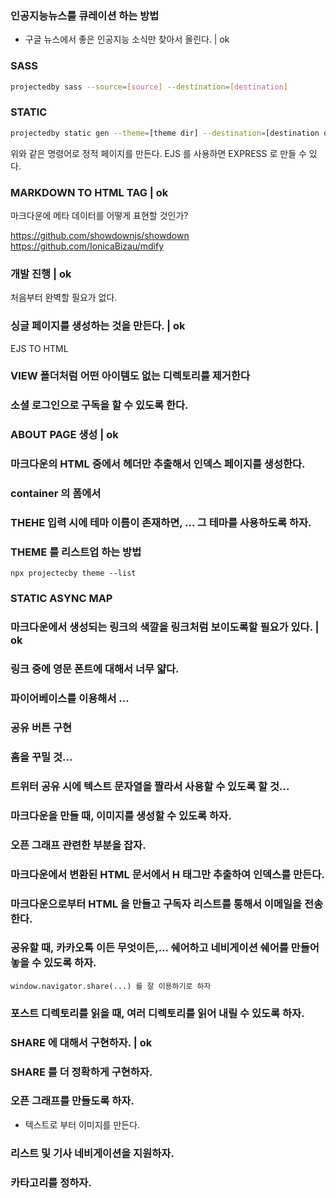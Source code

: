 ### 인공지능뉴스를 큐레이션 하는 방법

- 구글 뉴스에서 좋은 인공지능 소식만 찾아서 올린다. | ok

### SASS

```sh
projectedby sass --source=[source] --destination=[destination]
```

### STATIC

```sh
projectedby static gen --theme=[theme dir] --destination=[destination dir] --posts=[posts dir] --pages=[pages dir]
```

위와 같은 명령어로 정적 페이지를 만든다.
EJS 를 사용하면 EXPRESS 로 만들 수 있다.

### MARKDOWN TO HTML TAG | ok

마크다운에 메타 데이터를 어떻게 표현할 것인가?

https://github.com/showdownjs/showdown
https://github.com/IonicaBizau/mdify

### 개발 진행 | ok

처음부터 완벽할 필요가 없다.

### 싱글 페이지를 생성하는 것을 만든다. | ok

EJS TO HTML

### VIEW 폴더처럼 어떤 아이템도 없는 디렉토리를 제거한다

### 소셜 로그인으로 구독을 할 수 있도록 한다.

### ABOUT PAGE 생성 | ok

### 마크다운의 HTML 중에서 헤더만 추출해서 인덱스 페이지를 생성한다.

### container 의 폼에서 

### THEHE 입력 시에 테마 이름이 존재하면, ... 그 테마를 사용하도록 하자.

### THEME 를 리스트업 하는 방법

```
npx projectecby theme --list
```

### STATIC ASYNC MAP

### 마크다운에서 생성되는 링크의 색깔을 링크처럼 보이도록할 필요가 있다. | ok

### 링크 중에 영문 폰트에 대해서 너무 얇다.

### 파이어베이스를 이용해서 ...

### 공유 버튼 구현

### 홈을 꾸밀 것...

### 트위터 공유 시에 텍스트 문자열을 짤라서 사용할 수 있도록 할 것...

### 마크다운을 만들 때, 이미지를 생성할 수 있도록 하자.

### 오픈 그래프 관련한 부분을 잡자.

### 마크다운에서 변환된 HTML 문서에서 H 태그만 추출하여 인덱스를 만든다.

### 마크다운으로부터 HTML 을 만들고 구독자 리스트를 통해서 이메일을 전송한다.

### 공유할 때, 카카오톡 이든 무엇이든,... 쉐어하고 네비게이션 쉐어를 만들어 놓을 수 있도록 하자.
    
    window.navigator.share(...) 를 잘 이용하기로 하자

### 포스트 디렉토리를 읽을 때, 여러 디렉토리를 읽어 내릴 수 있도록 하자.

### SHARE 에 대해서 구현하자. | ok

### SHARE 를 더 정확하게 구현하자.

### 오픈 그래프를 만들도록 하자.

- 텍스트로 부터 이미지를 만든다.

### 리스트 및 기사 네비게이션을 지원하자.

### 카타고리를 정하자.